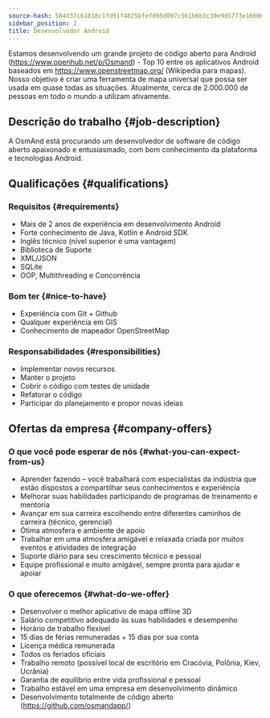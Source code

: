 ```yaml
---
source-hash: 504d37c63818c1fd91f4825bfefd95d097c561b6b3c39e9d5773e16606a55a9f
sidebar_position: 2
title: Desenvolvedor Android
---
```


Estamos desenvolvendo um grande projeto de código aberto para Android (https://www.openhub.net/p/Osmand) - Top 10 entre os aplicativos Android baseados em https://www.openstreetmap.org/ (Wikipedia para mapas). Nosso objetivo é criar uma ferramenta de mapa universal que possa ser usada em quase todas as situações. Atualmente, cerca de 2.000.000 de pessoas em todo o mundo a utilizam ativamente.

## Descrição do trabalho {#job-description}
A OsmAnd está procurando um desenvolvedor de software de código aberto apaixonado e entusiasmado, com bom conhecimento da plataforma e tecnologias Android.

## Qualificações {#qualifications}

### Requisitos {#requirements}
- Mais de 2 anos de experiência em desenvolvimento Android
- Forte conhecimento de Java, Kotlin e Android SDK
- Inglês técnico (nível superior é uma vantagem)
- Biblioteca de Suporte
- XML/JSON
- SQLite
- OOP, Multithreading e Concorrência

### Bom ter {#nice-to-have}
- Experiência com Git + Github
- Qualquer experiência em GIS
- Conhecimento de mapeador OpenStreetMap

### Responsabilidades {#responsibilities}
- Implementar novos recursos
- Manter o projeto
- Cobrir o código com testes de unidade
- Refatorar o código
- Participar do planejamento e propor novas ideias

## Ofertas da empresa {#company-offers}

### O que você pode esperar de nós {#what-you-can-expect-from-us}
- Aprender fazendo – você trabalhará com especialistas da indústria que estão dispostos a compartilhar seus conhecimentos e experiência
- Melhorar suas habilidades participando de programas de treinamento e mentoria
- Avançar em sua carreira escolhendo entre diferentes caminhos de carreira (técnico, gerencial)
- Ótima atmosfera e ambiente de apoio
- Trabalhar em uma atmosfera amigável e relaxada criada por muitos eventos e atividades de integração
- Suporte diário para seu crescimento técnico e pessoal
- Equipe profissional e muito amigável, sempre pronta para ajudar e apoiar

### O que oferecemos {#what-do-we-offer}
- Desenvolver o melhor aplicativo de mapa offline 3D
- Salário competitivo adequado às suas habilidades e desempenho
- Horário de trabalho flexível
- 15 dias de férias remuneradas + 15 dias por sua conta
- Licença médica remunerada
- Todos os feriados oficiais
- Trabalho remoto (possível local de escritório em Cracóvia, Polônia, Kiev, Ucrânia)
- Garantia de equilíbrio entre vida profissional e pessoal
- Trabalho estável em uma empresa em desenvolvimento dinâmico
- Desenvolvimento totalmente de código aberto (https://github.com/osmandapp/)